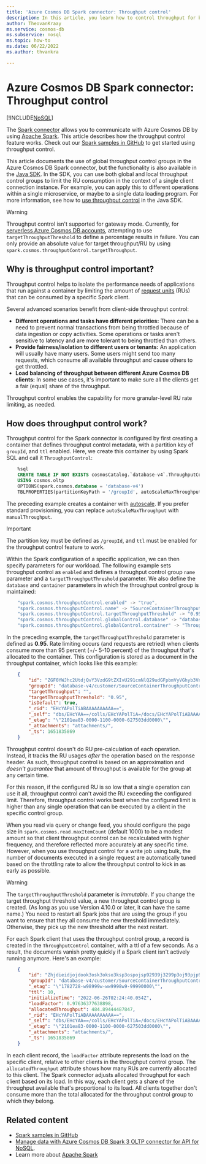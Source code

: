 ```yaml
---
title: 'Azure Cosmos DB Spark connector: Throughput control'
description: In this article, you learn how to control throughput for bulk data movements in the Azure Cosmos DB Spark connector.
author: TheovanKraay
ms.service: cosmos-db
ms.subservice: nosql
ms.topic: how-to
ms.date: 06/22/2022
ms.author: thvankra

---
```


# Azure Cosmos DB Spark connector: Throughput control
[!INCLUDE[NoSQL](../includes/appliesto-nosql.md)]

The [Spark connector](quickstart-spark.md) allows you to communicate with Azure Cosmos DB by using [Apache Spark](https://spark.apache.org/). This article describes how the throughput control feature works. Check out our [Spark samples in GitHub](https://github.com/Azure/azure-sdk-for-java/tree/main/sdk/cosmos/azure-cosmos-spark_3_2-12/Samples) to get started using throughput control.

This article documents the use of global throughput control groups in the Azure Cosmos DB Spark connector, but the functionality is also available in the [Java SDK](./sdk-java-v4.md). In the SDK, you can use both global and local throughput control groups to limit the RU consumption in the context of a single client connection instance. For example, you can apply this to different operations within a single microservice, or maybe to a single data loading program. For more information, see how to [use throughput control](quickstart-java.md) in the Java SDK.

> [!WARNING]
> Throughput control isn't supported for gateway mode. Currently, for [serverless Azure Cosmos DB accounts](../serverless.md), attempting to use `targetThroughputThreshold` to define a percentage results in failure. You can only provide an absolute value for target throughput/RU by using `spark.cosmos.throughputControl.targetThroughput`.  

## Why is throughput control important?

 Throughput control helps to isolate the performance needs of applications that run against a container by limiting the amount of [request units](../request-units.md) (RUs) that can be consumed by a specific Spark client.

Several advanced scenarios benefit from client-side throughput control:

- **Different operations and tasks have different priorities:** There can be a need to prevent normal transactions from being throttled because of data ingestion or copy activities. Some operations or tasks aren't sensitive to latency and are more tolerant to being throttled than others.
- **Provide fairness/isolation to different users or tenants:** An application will usually have many users. Some users might send too many requests, which consume all available throughput and cause others to get throttled.
- **Load balancing of throughput between different Azure Cosmos DB clients:** In some use cases, it's important to make sure all the clients get a fair (equal) share of the throughput.

Throughput control enables the capability for more granular-level RU rate limiting, as needed.

## How does throughput control work?

Throughput control for the Spark connector is configured by first creating a container that defines throughput control metadata, with a partition key of `groupId`, and `ttl` enabled. Here, we create this container by using Spark SQL and call it `ThroughputControl`:

```sql
    %sql
    CREATE TABLE IF NOT EXISTS cosmosCatalog.`database-v4`.ThroughputControl 
    USING cosmos.oltp
    OPTIONS(spark.cosmos.database = 'database-v4')
    TBLPROPERTIES(partitionKeyPath = '/groupId', autoScaleMaxThroughput = '4000', indexingPolicy = 'AllProperties', defaultTtlInSeconds = '-1');
```

The preceding example creates a container with [autoscale](../provision-throughput-autoscale.md). If you prefer standard provisioning, you can replace `autoScaleMaxThroughput` with `manualThroughput`.

> [!IMPORTANT]
> The partition key must be defined as `/groupId`, and `ttl` must be enabled for the throughput control feature to work.

Within the Spark configuration of a specific application, we can then specify parameters for our workload. The following example sets throughput control as `enabled` and defines a throughput control group `name` parameter and a `targetThroughputThreshold` parameter. We also define the `database` and `container` parameters in which the throughput control group is maintained:  

```scala
    "spark.cosmos.throughputControl.enabled" -> "true",
    "spark.cosmos.throughputControl.name" -> "SourceContainerThroughputControl",
    "spark.cosmos.throughputControl.targetThroughputThreshold" -> "0.95", 
    "spark.cosmos.throughputControl.globalControl.database" -> "database-v4", 
    "spark.cosmos.throughputControl.globalControl.container" -> "ThroughputControl"
```

In the preceding example, the `targetThroughputThreshold` parameter is defined as **0.95**. Rate limiting occurs (and requests are retried) when clients consume more than 95 percent (+/- 5-10 percent) of the throughput that's allocated to the container. This configuration is stored as a document in the throughput container, which looks like this example:

```json
    {
        "id": "ZGF0YWJhc2UtdjQvY3VzdG9tZXIvU291cmNlQ29udGFpbmVyVGhyb3VnaHB1dENvbnRyb2w.info",
        "groupId": "database-v4/customer/SourceContainerThroughputControl.config",
        "targetThroughput": "",
        "targetThroughputThreshold": "0.95",
        "isDefault": true,
        "_rid": "EHcYAPolTiABAAAAAAAAAA==",
        "_self": "dbs/EHcYAA==/colls/EHcYAPolTiA=/docs/EHcYAPolTiABAAAAAAAAAA==/",
        "_etag": "\"2101ea83-0000-1100-0000-627503dd0000\"",
        "_attachments": "attachments/",
        "_ts": 1651835869
    }
```

Throughput control doesn't do RU pre-calculation of each operation. Instead, it tracks the RU usages *after* the operation based on the response header. As such, throughput control is based on an approximation and *doesn't guarantee* that amount of throughput is available for the group at any certain time.

For this reason, if the configured RU is so low that a single operation can use it all, throughput control can't avoid the RU exceeding the configured limit. Therefore, throughput control works best when the configured limit is higher than any single operation that can be executed by a client in the specific control group.

When you read via query or change feed, you should configure the page size in `spark.cosmos.read.maxItemCount` (default 1000) to be a modest amount so that client throughput control can be recalculated with higher frequency, and therefore reflected more accurately at any specific time. However, when you use throughput control for a write job using bulk, the number of documents executed in a single request are automatically tuned based on the throttling rate to allow the throughput control to kick in as early as possible.

> [!WARNING]
> The `targetThroughputThreshold` parameter is *immutable*. If you change the target throughput threshold value, a new throughput control group is created. (As long as you use Version 4.10.0 or later, it can have the same name.) You need to restart all Spark jobs that are using the group if you want to ensure that they all consume the new threshold immediately. Otherwise, they pick up the new threshold after the next restart.

For each Spark client that uses the throughput control group, a record is created in the `ThroughputControl` container, with a ttl of a few seconds. As a result, the documents vanish pretty quickly if a Spark client isn't actively running anymore. Here's an example:

```json
    {
        "id": "Zhjdieidjojdook3osk3okso3ksp3ospojsp92939j3299p3oj93pjp93jsps939pkp9ks39kp9339skp",
        "groupId": "database-v4/customer/SourceContainerThroughputControl.config",
        "_etag": "\"1782728-w98999w-ww9998w9-99990000\"",
        "ttl": 10,
        "initializeTime": "2022-06-26T02:24:40.054Z",
        "loadFactor": 0.97636377638898,
        "allocatedThroughput": 484.89444487847,
        "_rid": "EHcYAPolTiABAAAAAAAAAA==",
        "_self": "dbs/EHcYAA==/colls/EHcYAPolTiA=/docs/EHcYAPolTiABAAAAAAAAAA==/",
        "_etag": "\"2101ea83-0000-1100-0000-627503dd0000\"",
        "_attachments": "attachments/",
        "_ts": 1651835869
    }
```

In each client record, the `loadFactor` attribute represents the load on the specific client, relative to other clients in the throughput control group. The `allocatedThroughput` attribute shows how many RUs are currently allocated to this client. The Spark connector adjusts allocated throughput for each client based on its load. In this way, each client gets a share of the throughput available that's proportional to its load. All clients together don't consume more than the total allocated for the throughput control group to which they belong.

## Related content

* [Spark samples in GitHub](https://github.com/Azure/azure-sdk-for-java/tree/main/sdk/cosmos/azure-cosmos-spark_3_2-12/Samples)
* [Manage data with Azure Cosmos DB Spark 3 OLTP connector for API for NoSQL](quickstart-spark.md).
* Learn more about [Apache Spark](https://spark.apache.org/)
